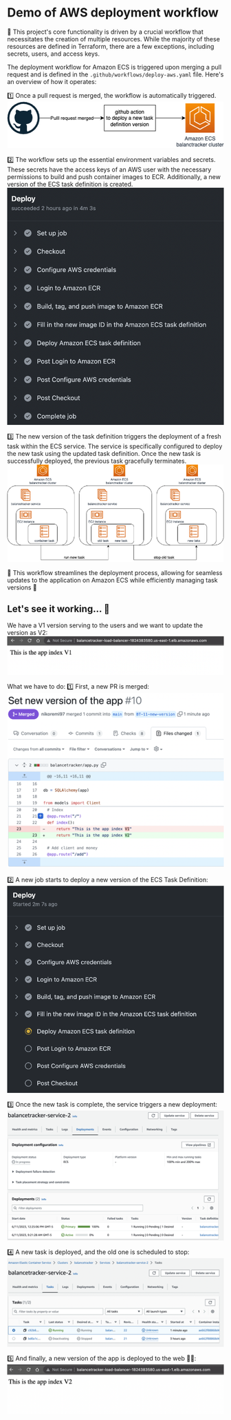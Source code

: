 # Demo of AWS deployment workflow

🚀 This project's core functionality is driven by a crucial workflow that necessitates the creation of multiple resources. While the majority of these resources are defined in Terraform, there are a few exceptions, including secrets, users, and access keys.

The deployment workflow for Amazon ECS is triggered upon merging a pull request and is defined in the `.github/workflows/deploy-aws.yaml` file. Here's an overview of how it operates:

1️⃣ Once a pull request is merged, the workflow is automatically triggered.
![gh_trigger_new_deploy](./images/gh_trigger_new_deploy.png)

2️⃣ The workflow sets up the essential environment variables and secrets. These secrets have the access keys of an AWS user with the necessary permissions to build and push container images to ECR. Additionally, a new version of the ECS task definition is created.
![deploy_new_task](./images/gh_deploy_new_task.png)

3️⃣ The new version of the task definition triggers the deployment of a fresh task within the ECS service. The service is specifically configured to deploy the new task using the updated task definition. Once the new task is successfully deployed, the previous task gracefully terminates.
![ecs_task_deployment](./images/ecs_task_deployment.png)

🔄 This workflow streamlines the deployment process, allowing for seamless updates to the application on Amazon ECS while efficiently managing task versions 🚀

## Let's see it working... 👀
We have a V1 version serving to the users and we want to update the version as V2:
![app_v1](./images/app_v1.png)

What we have to do:
1️⃣ First, a new PR is merged:
![pr_merged](./images/pr_merged.png)

2️⃣ A new job starts to deploy a new version of the ECS Task Definition:
![deploying_new_version](./images/deploying_new_version.png)

3️⃣ Once the new task is complete, the service triggers a new deployment:
![aws_new_service_deployment](./images/aws_new_service_deployment.png)

4️⃣ A new task is deployed, and the old one is scheduled to stop:
![aws_old_task_stop](./images/aws_old_task_stop.png)

5️⃣ And finally, a new version of the app is deployed to the web 🎉🎉:
![app_v2](./images/app_v2.png)
